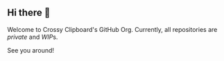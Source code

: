 ## Hi there 👋

Welcome to Crossy Clipboard's GitHub Org. Currently, all repositories are *private* and *WIP*s. 

See you around!
